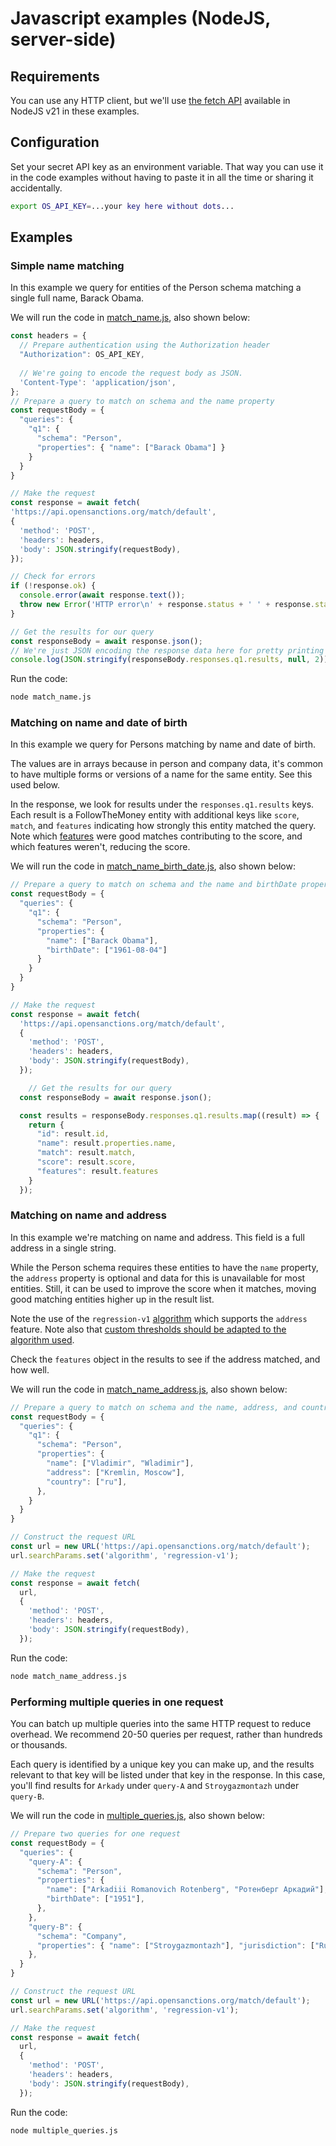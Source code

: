 # Javascript examples (NodeJS, server-side)

## Requirements

You can use any HTTP client, but we'll use
[the fetch API](https://nodejs.org/dist/latest-v21.x/docs/api/globals.html#fetch)
available in NodeJS v21 in these examples.


## Configuration

Set your secret API key as an environment variable. That way you can use it in
the code examples without having to paste it in all the time or sharing it accidentally.

```bash
export OS_API_KEY=...your key here without dots...
```


## Examples


### Simple name matching

In this example we query for entities of the Person schema matching a single full
name, Barack Obama.

We will run the code in [match_name.js](match_name.js), also shown below:

```javascript
const headers = {
  // Prepare authentication using the Authorization header
  "Authorization": OS_API_KEY,
  
  // We're going to encode the request body as JSON.
  'Content-Type': 'application/json',
};
// Prepare a query to match on schema and the name property
const requestBody = {
  "queries": {
    "q1": { 
      "schema": "Person",
      "properties": { "name": ["Barack Obama"] }
    }
  }
}

// Make the request
const response = await fetch(
'https://api.opensanctions.org/match/default',
{
  'method': 'POST',
  'headers': headers,
  'body': JSON.stringify(requestBody),
});

// Check for errors
if (!response.ok) {
  console.error(await response.text());
  throw new Error('HTTP error\n' + response.status + ' ' + response.statusText);
}

// Get the results for our query
const responseBody = await response.json();
// We're just JSON encoding the response data here for pretty printing
console.log(JSON.stringify(responseBody.responses.q1.results, null, 2));
```

Run the code:

```bash
node match_name.js
```


### Matching on name and date of birth

In this example we query for Persons matching by name and date of birth.

The values are in arrays because in person and company data, it's common to have
multiple forms or versions of a name for the same entity. See this used below.

In the response, we look for results under the `responses.q1.results` keys. Each result
is a FollowTheMoney entity with additional keys like `score`, `match`, and
`features` indicating how strongly this entity matched the query. Note which
[features](https://www.opensanctions.org/matcher/) were good matches contributing
to the score, and which features weren't, reducing the score.

We will run the code in [match_name_birth_date.js](match_name_birth_date.js), also shown below:

```javascript
// Prepare a query to match on schema and the name and birthDate properties
const requestBody = {
  "queries": {
    "q1": {
      "schema": "Person",
      "properties": {
        "name": ["Barack Obama"],
        "birthDate": ["1961-08-04"]
      }
    }
  }
}

// Make the request
const response = await fetch(
  'https://api.opensanctions.org/match/default',
  {
    'method': 'POST',
    'headers': headers,
    'body': JSON.stringify(requestBody),
  });

    // Get the results for our query
  const responseBody = await response.json();

  const results = responseBody.responses.q1.results.map((result) => {
    return {
      "id": result.id,
      "name": result.properties.name,
      "match": result.match,
      "score": result.score,
      "features": result.features
    }
  });
```


### Matching on name and address

In this example we're matching on name and address. This field is a full address
in a single string.

While the Person schema requires these entities to have the `name` property, the
`address` property is optional and data for this is unavailable for most entities.
Still, it can be used to improve the score when it matches, moving good matching
entities higher up in the result list.

Note the use of the `regression-v1` [algorithm](https://www.opensanctions.org/matcher/#regression-v1)
which supports the `address` feature. Note also that
[custom thresholds should be adapted to the algorithm used](https://www.opensanctions.org/docs/api/scoring/).

Check the `features` object in the results to see if the address matched, and how well.

We will run the code in [match_name_address.js](match_name_address.js), also shown below:

```javascript
// Prepare a query to match on schema and the name, address, and country properties
const requestBody = {
  "queries": {
    "q1": {
      "schema": "Person",
      "properties": {
        "name": ["Vladimir", "Wladimir"],
        "address": ["Kremlin, Moscow"],
        "country": ["ru"],
      },
    }
  }
}

// Construct the request URL
const url = new URL('https://api.opensanctions.org/match/default');
url.searchParams.set('algorithm', 'regression-v1');

// Make the request
const response = await fetch(
  url,
  {
    'method': 'POST',
    'headers': headers,
    'body': JSON.stringify(requestBody),
  });
```

Run the code:

```bash
node match_name_address.js
```


### Performing multiple queries in one request

You can batch up multiple queries into the same HTTP request to reduce overhead.
We recommend 20-50 queries per request, rather than hundreds or thousands.

Each query is identified by a unique key you can make up, and the results relevant
to that key will be listed under that key in the response. In this case, you'll
find results for `Arkady` under `query-A` and `Stroygazmontazh` under `query-B`.

We will run the code in [multiple_queries.js](multiple_queries.js), also shown below:

```javascript
// Prepare two queries for one request
const requestBody = {
  "queries": {
    "query-A": {
      "schema": "Person",
      "properties": {
        "name": ["Arkadiii Romanovich Rotenberg", "Ротенберг Аркадий"],
        "birthDate": ["1951"],
      },
    },
    "query-B": {
      "schema": "Company",
      "properties": { "name": ["Stroygazmontazh"], "jurisdiction": ["Russia"] },
    },
  }
}

// Construct the request URL
const url = new URL('https://api.opensanctions.org/match/default');
url.searchParams.set('algorithm', 'regression-v1');

// Make the request
const response = await fetch(
  url,
  {
    'method': 'POST',
    'headers': headers,
    'body': JSON.stringify(requestBody),
  });
```

Run the code:

```bash
node multiple_queries.js
```

